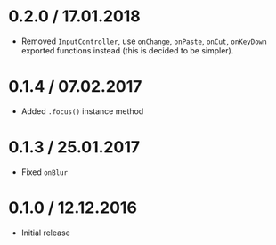 0.2.0 / 17.01.2018
==================

  * Removed `InputController`, use `onChange`, `onPaste`, `onCut`, `onKeyDown` exported functions instead (this is decided to be simpler).

0.1.4 / 07.02.2017
==================

  * Added `.focus()` instance method

0.1.3 / 25.01.2017
==================

  * Fixed `onBlur`

0.1.0 / 12.12.2016
==================

  * Initial release